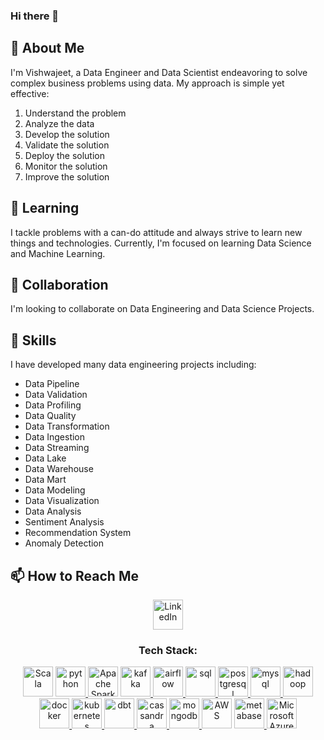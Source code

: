 ### Hi there 👋

<!--
**DataSmithJeet/datasmithjeet** is a ✨ _special_ ✨ repository because its `README.md` (this file) appears on your GitHub profile.

Here are some ideas to get you started:
-->
<h2>🔭 About Me</h2>
<p>I'm Vishwajeet, a Data Engineer and Data Scientist endeavoring to solve complex business problems using data. My approach is simple yet effective:</p>
<ol>
  <li>Understand the problem</li>
  <li>Analyze the data</li>
  <li>Develop the solution</li>
  <li>Validate the solution</li>
  <li>Deploy the solution</li>
  <li>Monitor the solution</li>
  <li>Improve the solution</li>
</ol>

<h2>🌱 Learning</h2>
<p>I tackle problems with a can-do attitude and always strive to learn new things and technologies. Currently, I'm focused on learning Data Science and Machine Learning.</p>

<h2>👯 Collaboration</h2>
<p>I'm looking to collaborate on Data Engineering and Data Science Projects.</p>

<h2>🤔 Skills</h2>
<p>I have developed many data engineering projects including:</p>
<ul>
  <li>Data Pipeline</li>
  <li>Data Validation</li>
  <li>Data Profiling</li>
  <li>Data Quality</li>
  <li>Data Transformation</li>
  <li>Data Ingestion</li>
  <li>Data Streaming</li>
  <li>Data Lake</li>
  <li>Data Warehouse</li>
  <li>Data Mart</li>
  <li>Data Modeling</li>
  <li>Data Visualization</li>
  <li>Data Analysis</li>
  <li>Sentiment Analysis</li>
  <li>Recommendation System</li>
  <li>Anomaly Detection</li>
</ul>

<h2>📫 How to Reach Me</h2>
<div align="center">
  <a href="https://www.linkedin.com/in/vishwajeetkumar-jeet/" target="_blank">
    <img src="https://cdn1.iconfinder.com/data/icons/logotypes/32/circle-linkedin-512.png" alt="LinkedIn" style="height: 3rem;"/>
  </a>
</div>

<!-- Tech Stack --> 

<h3 align="Center">Tech Stack:</h3>
<p align="center">
<a href="https://www.scala-lang.org/" target="_blank"><img src="https://www.scala-lang.org/resources/img/smooth-spiral.png" alt="Scala" style="height: 3rem"/></a>
<a href="https://www.python.org/" target="_blank"> <img src="https://cdn.icon-icons.com/icons2/1508/PNG/512/python_104451.png" alt="python"  style="height: 3rem"/> </a>
<a href="https://spark.apache.org/" target="_blank"><img src="https://spark.apache.org/images/spark-logo-trademark.png" alt="Apache Spark" style="height: 3rem"/></a>
<a href="https://kafka.apache.org/" target="_blank"> <img src="https://upload.wikimedia.org/wikipedia/commons/0/0a/Apache_kafka-icon.svg" alt="kafka"  style="height: 3rem"/> </a>
<a href="https://airflow.apache.org/" target="_blank"> <img src="https://www.svgrepo.com/show/353380/airflow.svg" alt="airflow"  style="height: 3rem"/> </a>
<a href="https://tr.wikipedia.org/wiki/SQL" target="_blank"> <img src="https://img.icons8.com/external-bearicons-blue-bearicons/512/external-SQL-file-extension-bearicons-blue-bearicons.png" alt="sql"  style="height: 3rem"/> </a>
<a href="https://www.postgresql.org/" target="_blank"> <img src="https://img.icons8.com/color/512/postgreesql.png" alt="postgresql"  style="height: 3rem"/> </a>
<a href="https://www.mysql.com/" target="_blank"> <img src="https://img.icons8.com/color/512/mysql-logo.png" alt="mysql"  style="height: 3rem"/> </a>
<a href="https://hadoop.apache.org/" target="_blank"> <img src="https://img.icons8.com/color/512/hadoop-distributed-file-system.png" alt="hadoop"  style="height: 3rem"/> </a>
<a href="https://www.docker.com/" target="_blank"> <img src="https://img.icons8.com/color/512/docker.png" alt="docker"  style="height: 3rem"/> </a>
<a href="https://kubernetes.io/" target="_blank"> <img src="https://upload.wikimedia.org/wikipedia/labs/b/ba/Kubernetes-icon-color.svg" alt="kubernetes"  style="height: 3rem"/> </a>
<a href="https://www.getdbt.com/" target="_blank"> <img src="https://seeklogo.com/images/D/dbt-logo-500AB0BAA7-seeklogo.com.png" alt="dbt"  style="height: 3rem"/> </a>
<a href="https://cassandra.apache.org/_/index.html" target="_blank"> <img src="https://upload.wikimedia.org/wikipedia/commons/5/5e/Cassandra_logo.svg" alt="cassandra"  style="height: 3rem"/> </a>
<a href="https://www.mongodb.com/" target="_blank"> <img src="https://www.opc-router.de/wp-content/uploads/2021/03/mongodb_thumbnail.png" alt="mongodb"  style="height: 3rem"/> </a>
<a href="https://aws.amazon.com/" target="_blank"><img src="https://upload.wikimedia.org/wikipedia/commons/thumb/9/93/Amazon_Web_Services_Logo.svg/1280px-Amazon_Web_Services_Logo.svg.png" alt="AWS" style="height: 3rem"/></a>
<a href="https://cloud.google.com/" target="_blank"> <img src="https://www.sophos.com/sites/default/files/2022-02/googlecloud.png" alt="metabase"  style="height: 3rem"/> </a>
<a href="https://azure.microsoft.com/" target="_blank"><img src="https://upload.wikimedia.org/wikipedia/commons/a/a8/Microsoft_Azure_Logo.svg" alt="Microsoft Azure" style="height: 3rem"/></a>
</p>

<!-- GitHub Stats -->